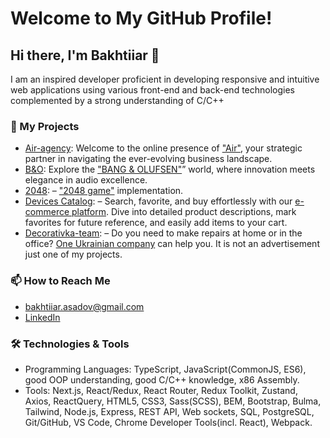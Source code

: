 # Welcome to My GitHub Profile!

## Hi there, I'm Bakhtiiar 👋
I am an inspired developer proficient in developing responsive and intuitive web applications using various front-end and back-end technologies complemented by a strong understanding of C/C++

### 🚀 My Projects
- [Air-agency](https://github.com/no4kar/Air-landing): Welcome to the online presence of ["Air"](https://no4kar.github.io/Air-landing/), your strategic partner in navigating the ever-evolving business landscape.
- [B&O](https://github.com/no4kar/BandO-landing): Explore the ["BANG & OLUFSEN"](https://no4kar.github.io/BandO-landing/)” world, where innovation meets elegance in audio excellence.
- [2048](https://github.com/no4kar/js_2048-game): – ["2048 game"](https://no4kar.github.io/js_2048-game/) implementation.
- [Devices Catalog](https://github.com/no4kar/react_phone-catalog): – Search, favorite, and buy effortlessly with our [e-commerce platform](https://no4kar.github.io/react_phone-catalog/). Dive into detailed product descriptions, mark favorites for future reference, and easily add items to your cart.
- [Decorativka-team](https://github.com/no4kar/react-vite_decor-store): – Do you need to make repairs at home or in the office? [One Ukrainian company](https://no4kar.github.io/react-vite_decor-store/) can help you. It is not an advertisement just one of my projects.

### 📫 How to Reach Me
- [bakhtiiar.asadov@gmail.com](bakhtiiar.asadov@gmail.com)
- [LinkedIn](https://www.linkedin.com/in/bakhtiiar-asadov-6007b32bb)

### 🛠️ Technologies & Tools
- Programming Languages: TypeScript, JavaScript(CommonJS, ES6), good OOP understanding, good C/C++ knowledge, x86 Assembly.
- Tools: Next.js, React/Redux, React Router, Redux Toolkit, Zustand, Axios, ReactQuery, HTML5, CSS3, Sass(SCSS), BEM, Bootstrap, Bulma, Tailwind, Node.js, Express, REST API, Web sockets, SQL, PostgreSQL, Git/GitHub, VS Code, Chrome Developer Tools(incl. React), Webpack.
<!--
**no4kar/no4kar** is a ✨ _special_ ✨ repository because its `README.md` (this file) appears on your GitHub profile.

Here are some ideas to get you started:

- 🔭 I’m currently working on ...
- 🌱 I’m currently learning ...
- 👯 I’m looking to collaborate on ...
- 🤔 I’m looking for help with ...
- 💬 Ask me about ...
- 📫 How to reach me: ...
- 😄 Pronouns: ...
- ⚡ Fun fact: ...
-->

